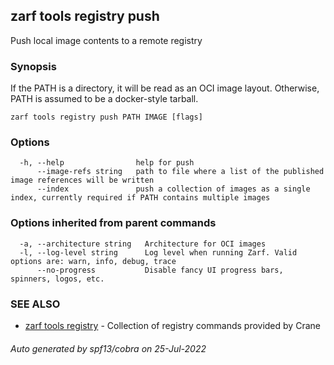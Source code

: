 ## zarf tools registry push

Push local image contents to a remote registry

### Synopsis

If the PATH is a directory, it will be read as an OCI image layout. Otherwise, PATH is assumed to be a docker-style tarball.

```
zarf tools registry push PATH IMAGE [flags]
```

### Options

```
  -h, --help                help for push
      --image-refs string   path to file where a list of the published image references will be written
      --index               push a collection of images as a single index, currently required if PATH contains multiple images
```

### Options inherited from parent commands

```
  -a, --architecture string   Architecture for OCI images
  -l, --log-level string      Log level when running Zarf. Valid options are: warn, info, debug, trace
      --no-progress           Disable fancy UI progress bars, spinners, logos, etc.
```

### SEE ALSO

* [zarf tools registry](zarf_tools_registry.md)	 - Collection of registry commands provided by Crane

###### Auto generated by spf13/cobra on 25-Jul-2022
